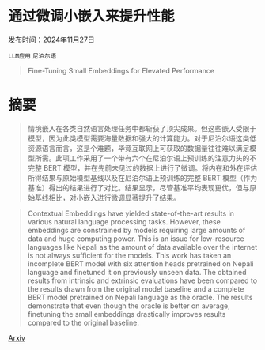 # 通过微调小嵌入来提升性能

发布时间：2024年11月27日

`LLM应用` `尼泊尔语`

> Fine-Tuning Small Embeddings for Elevated Performance

# 摘要

> 情境嵌入在各类自然语言处理任务中都斩获了顶尖成果。但这些嵌入受限于模型，因为此类模型需要海量数据和强大的计算能力。对于尼泊尔语这类低资源语言而言，这是个难题，毕竟互联网上可获取的数据量往往难以满足模型所需。此项工作采用了一个带有六个在尼泊尔语上预训练的注意力头的不完整 BERT 模型，并在先前未见过的数据上进行了微调。将内在和外在评估所得结果与原始模型基线以及在尼泊尔语上预训练的完整 BERT 模型（作为基准）得出的结果进行了对比。结果显示，尽管基准平均表现更优，但与原始基线相比，对小嵌入进行微调显著提升了结果。

> Contextual Embeddings have yielded state-of-the-art results in various natural language processing tasks. However, these embeddings are constrained by models requiring large amounts of data and huge computing power. This is an issue for low-resource languages like Nepali as the amount of data available over the internet is not always sufficient for the models. This work has taken an incomplete BERT model with six attention heads pretrained on Nepali language and finetuned it on previously unseen data. The obtained results from intrinsic and extrinsic evaluations have been compared to the results drawn from the original model baseline and a complete BERT model pretrained on Nepali language as the oracle. The results demonstrate that even though the oracle is better on average, finetuning the small embeddings drastically improves results compared to the original baseline.

[Arxiv](https://arxiv.org/abs/2411.18099)
